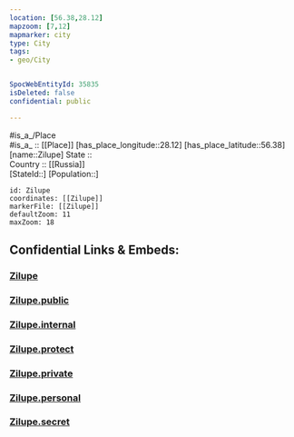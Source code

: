 ```yaml
---
location: [56.38,28.12] 
mapzoom: [7,12] 
mapmarker: city 
type: City
tags:
- geo/City


SpocWebEntityId: 35835
isDeleted: false
confidential: public

---
```

#is_a_/Place  
#is_a_ :: [[Place]] 
[has_place_longitude::28.12] 
[has_place_latitude::56.38] 
[name::Zilupe] 
State ::  
Country :: [[Russia]]  
[StateId::] 
[Population::] 



```leaflet
id: Zilupe
coordinates: [[Zilupe]] 
markerFile: [[Zilupe]] 
defaultZoom: 11 
maxZoom: 18
```


## Confidential Links & Embeds: 

### [Zilupe](/_Standards/Earth/Continent/Europe/Europe~North/Latvia/Counties/Zilupes/City/Zilupe.md) 

### [Zilupe.public](/_public/Earth/Continent/Europe/Europe~North/Latvia/Counties/Zilupes/City/Zilupe.public.md) 

### [Zilupe.internal](/_internal/Earth/Continent/Europe/Europe~North/Latvia/Counties/Zilupes/City/Zilupe.internal.md) 

### [Zilupe.protect](/_protect/Earth/Continent/Europe/Europe~North/Latvia/Counties/Zilupes/City/Zilupe.protect.md) 

### [Zilupe.private](/_private/Earth/Continent/Europe/Europe~North/Latvia/Counties/Zilupes/City/Zilupe.private.md) 

### [Zilupe.personal](/_personal/Earth/Continent/Europe/Europe~North/Latvia/Counties/Zilupes/City/Zilupe.personal.md) 

### [Zilupe.secret](/_secret/Earth/Continent/Europe/Europe~North/Latvia/Counties/Zilupes/City/Zilupe.secret.md)

